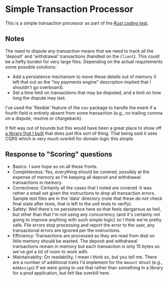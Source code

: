 # Simple Transaction Processor

This is a simple transaction processor as part of the [Rust coding test](RustCodingTest.pdf).

## Notes
The need to dispute any transaction means that we need to track all the 'deposit' and 'withdrawal'
transactions (handled on the `Client`). This could be a hefty burden for very large files. Depending
on the actual requirements some possible solutions:
- Add a persistence mechanism to move these details out of memory (I left that out as the "toy payments engine"
description implied that I shouldn't go overboard).
- Set a time limit on transactions that may be disputed, and a limit on how long the dispute may last.

I've used the 'flexible' feature of the csv package to handle the event if a fourth field is entirely
absent from some transaction (e.g., no trailing comma on a dispute, resolve or chargeback).

It felt way out of bounds but this would have been a great place to show off 
[a library that I built](https://github.com/serverlesstechnology/cqrs)
that does just this sort of thing. That being said it uses CQRS which is very much overkill for domain logic this simple. 

## Response to "Scoring" questions 
- Basics: I sure hope so on all these fronts.
- Completeness: Yes, everything should be covered, possibly at the expense of memory as I'm keeping
all deposit and withdrawal transactions in memory.
- Correctness: Certainly all the cases that I noted are covered. It was rather a small set given the
instructions to drop all transaction errors. Sample test files are in the 'data' directory (note that 
these _do not_ check final state after tests, that is left to the unit tests to verify).
- Safety: Well there's no persistence here so that feels dangerous as hell, but other than that I'm not using any concurrency
(and it's certainly not going to improve anything with such simple logic) so I think we're pretty safe.
File errors stop processing and report the error to the user, any transactional errors are ignored per 
the instructions.
- Efficiency: Transactions are processed as they are read from disk so little memory should be wasted.
The deposit and withdrawal transactions remain in memory but each transaction is only 15 bytes so we've 
got a lot of room to work with.
- Maintainablity: On readability, I mean I think so, but you tell me. There are a number of additional 
traits I'd implement for the `Amount` struct (e.g., `AddAssign`) if we were going to use that rather than
something in a library for a prod application, but felt like overkill here. 